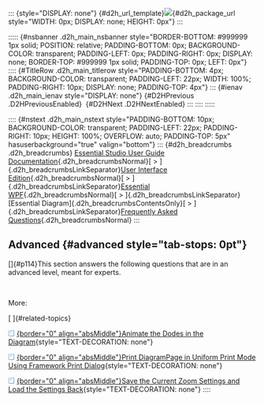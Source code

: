 ::: {style="DISPLAY: none"}
[](ms-xhelp:///?Id=d2h_url_template){#d2h_url_template}![](!package_url!){#d2h_package_url style="WIDTH: 0px; DISPLAY: none; HEIGHT: 0px"}
:::

::::: {#nsbanner .d2h_main_nsbanner style="BORDER-BOTTOM: #999999 1px solid; POSITION: relative; PADDING-BOTTOM: 0px; BACKGROUND-COLOR: transparent; PADDING-LEFT: 0px; PADDING-RIGHT: 0px; DISPLAY: none; BORDER-TOP: #999999 1px solid; PADDING-TOP: 0px; LEFT: 0px"}
:::: {#TitleRow .d2h_main_titlerow style="PADDING-BOTTOM: 4px; BACKGROUND-COLOR: transparent; PADDING-LEFT: 22px; WIDTH: 100%; PADDING-RIGHT: 10px; DISPLAY: none; PADDING-TOP: 4px"}
::: {#ienav .d2h_main_ienav style="DISPLAY: none"}
[](ms-xhelp:///?Id=9712eef2-2e72-4012-96a8-ca6a01705a4e){#D2HPrevious .D2HPreviousEnabled}  [](ms-xhelp:///?Id=47a77b74-7eac-4d23-9446-0e023d3e7d96){#D2HNext .D2HNextEnabled}
:::
::::
:::::

:::: {#nstext .d2h_main_nstext style="PADDING-BOTTOM: 10px; BACKGROUND-COLOR: transparent; PADDING-LEFT: 22px; PADDING-RIGHT: 10px; HEIGHT: 100%; OVERFLOW: auto; PADDING-TOP: 5px" hasuserbackground="true" valign="bottom"}
::: {#d2h_breadcrumbs .d2h_breadcrumbs}
[Essential Studio User Guide Documentation](ms-xhelp:///?Id=12457748-09e3-4d74-a240-8e049cedf030){.d2h_breadcrumbsNormal}[ \> ]{.d2h_breadcrumbsLinkSeparator}[User Interface Edition](ms-xhelp:///?Id=c29296b7-531c-413b-a0ec-488ca1f7f669){.d2h_breadcrumbsNormal}[ \> ]{.d2h_breadcrumbsLinkSeparator}[Essential WPF](ms-xhelp:///?Id=7f4f82c5-151c-4262-94d0-75c4626c77bc){.d2h_breadcrumbsNormal}[ \> ]{.d2h_breadcrumbsLinkSeparator}[Essential Diagram]{.d2h_breadcrumbsContentsOnly}[ \> ]{.d2h_breadcrumbsLinkSeparator}[Frequently Asked Questions](ms-xhelp:///?Id=2206ded2-cc47-47f5-86b1-d5d1f5b27678){.d2h_breadcrumbsNormal}
:::

## Advanced {#advanced style="tab-stops: 0pt"}

[]{#p114}This section answers the following questions that are in an advanced level, meant for experts.

 

More:

[ ]{#related-topics}

[![](button.gif){border="0" align="absMiddle"}Animate the Dodes in the Diagram](ms-xhelp:///?Id=47a77b74-7eac-4d23-9446-0e023d3e7d96){style="TEXT-DECORATION: none"}

[![](button.gif){border="0" align="absMiddle"}Print DiagramPage in Uniform Print Mode Using Framework Print Dialog](ms-xhelp:///?Id=2d753c4a-6247-4e89-888d-adf9de4ab81c){style="TEXT-DECORATION: none"}

[![](button.gif){border="0" align="absMiddle"}Save the Current Zoom Settings and Load the Settings Back](ms-xhelp:///?Id=bf935725-a032-4b36-bee7-ccf03b055f4e){style="TEXT-DECORATION: none"}
::::
